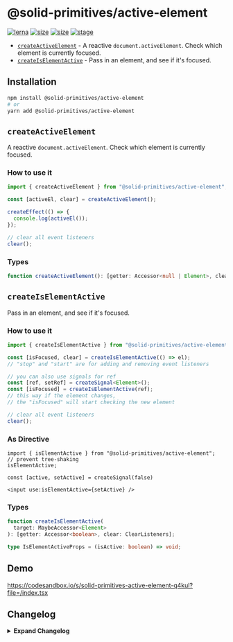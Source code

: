# @solid-primitives/active-element

[![lerna](https://img.shields.io/badge/maintained%20with-lerna-cc00ff.svg?style=for-the-badge)](https://lerna.js.org/)
[![size](https://img.shields.io/bundlephobia/minzip/@solid-primitives/active-element?style=for-the-badge)](https://bundlephobia.com/package/@solid-primitives/active-element)
[![size](https://img.shields.io/npm/v/@solid-primitives/active-element?style=for-the-badge)](https://www.npmjs.com/package/@solid-primitives/active-element)
[![stage](https://img.shields.io/endpoint?style=for-the-badge&url=https%3A%2F%2Fraw.githubusercontent.com%2Fsolidjs-community%2Fsolid-primitives%2Fmain%2Fassets%2Fbadges%2Fstage-2.json)](https://github.com/solidjs-community/solid-primitives#contribution-process)

- [`createActiveElement`](#createActiveElement) - A reactive `document.activeElement`. Check which element is currently focused.
- [`createIsElementActive`](#createIsElementActive) - Pass in an element, and see if it's focused.

## Installation

```bash
npm install @solid-primitives/active-element
# or
yarn add @solid-primitives/active-element
```

## `createActiveElement`

A reactive `document.activeElement`. Check which element is currently focused.

### How to use it

```ts
import { createActiveElement } from "@solid-primitives/active-element";

const [activeEl, clear] = createActiveElement();

createEffect(() => {
  console.log(activeEl());
});

// clear all event listeners
clear();
```

### Types

```ts
function createActiveElement(): [getter: Accessor<null | Element>, clear: ClearListeners];
```

## `createIsElementActive`

Pass in an element, and see if it's focused.

### How to use it

```ts
import { createIsElementActive } from "@solid-primitives/active-element";

const [isFocused, clear] = createIsElementActive(() => el);
// "stop" and "start" are for adding and removing event listeners

// you can also use signals for ref
const [ref, setRef] = createSignal<Element>();
const [isFocused] = createIsElementActive(ref);
// this way if the element changes,
// the "isFocused" will start checking the new element

// clear all event listeners
clear();
```

### As Directive

```tsx
import { isElementActive } from "@solid-primitives/active-element";
// prevent tree-shaking
isElementActive;

const [active, setActive] = createSignal(false)

<input use:isElementActive={setActive} />
```

### Types

```ts
function createIsElementActive(
  target: MaybeAccessor<Element>
): [getter: Accessor<boolean>, clear: ClearListeners];

type IsElementActiveProps = (isActive: boolean) => void;
```

## Demo

https://codesandbox.io/s/solid-primitives-active-element-q4kul?file=/index.tsx

## Changelog

<details>
<summary><b>Expand Changelog</b></summary>

1.0.0

Initial release as a Stage-2 primitive.

1.0.1

Updated event listener and util dependencies.

1.0.2

Updated to Solid 1.3

</details>

